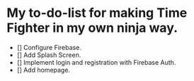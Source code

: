 # My to-do-list for making Time Fighter in my own ninja way.

* [] Configure Firebase.
* [] Add Splash Screen.
* [] Implement login and registration with Firebase Auth.
* [] Add homepage.